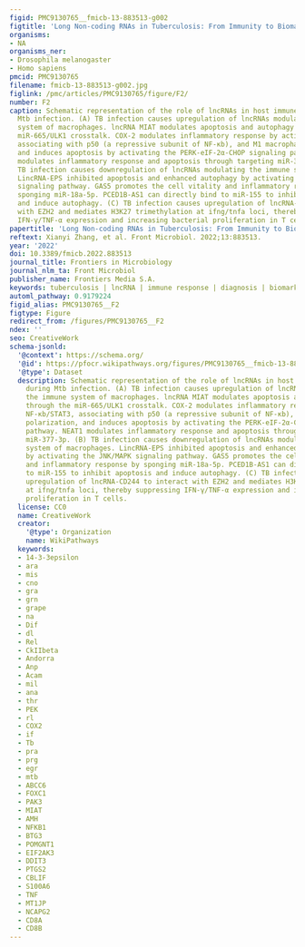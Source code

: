 ```yaml
---
figid: PMC9130765__fmicb-13-883513-g002
figtitle: 'Long Non-coding RNAs in Tuberculosis: From Immunity to Biomarkers'
organisms:
- NA
organisms_ner:
- Drosophila melanogaster
- Homo sapiens
pmcid: PMC9130765
filename: fmicb-13-883513-g002.jpg
figlink: /pmc/articles/PMC9130765/figure/F2/
number: F2
caption: Schematic representation of the role of lncRNAs in host immune system during
  Mtb infection. (A) TB infection causes upregulation of lncRNAs modulating the immune
  system of macrophages. lncRNA MIAT modulates apoptosis and autophagy through the
  miR-665/ULK1 crosstalk. COX-2 modulates inflammatory response by activating NF-κb/STAT3,
  associating with p50 (a repressive subunit of NF-κb), and M1 macrophage polarization,
  and induces apoptosis by activating the PERK-eIF-2α-CHOP signaling pathway. NEAT1
  modulates inflammatory response and apoptosis through targeting miR-377-3p. (B)
  TB infection causes downregulation of lncRNAs modulating the immune system of macrophages.
  LincRNA-EPS inhibited apoptosis and enhanced autophagy by activating the JNK/MAPK
  signaling pathway. GAS5 promotes the cell vitality and inflammatory response by
  sponging miR-18a-5p. PCED1B-AS1 can directly bind to miR-155 to inhibit apoptosis
  and induce autophagy. (C) TB infection causes upregulation of lncRNA-CD244 to interact
  with EZH2 and mediates H3K27 trimethylation at ifng/tnfa loci, thereby suppressing
  IFN-γ/TNF-α expression and increasing bacterial proliferation in T cells.
papertitle: 'Long Non-coding RNAs in Tuberculosis: From Immunity to Biomarkers.'
reftext: Xianyi Zhang, et al. Front Microbiol. 2022;13:883513.
year: '2022'
doi: 10.3389/fmicb.2022.883513
journal_title: Frontiers in Microbiology
journal_nlm_ta: Front Microbiol
publisher_name: Frontiers Media S.A.
keywords: tuberculosis | lncRNA | immune response | diagnosis | biomarker
automl_pathway: 0.9179224
figid_alias: PMC9130765__F2
figtype: Figure
redirect_from: /figures/PMC9130765__F2
ndex: ''
seo: CreativeWork
schema-jsonld:
  '@context': https://schema.org/
  '@id': https://pfocr.wikipathways.org/figures/PMC9130765__fmicb-13-883513-g002.html
  '@type': Dataset
  description: Schematic representation of the role of lncRNAs in host immune system
    during Mtb infection. (A) TB infection causes upregulation of lncRNAs modulating
    the immune system of macrophages. lncRNA MIAT modulates apoptosis and autophagy
    through the miR-665/ULK1 crosstalk. COX-2 modulates inflammatory response by activating
    NF-κb/STAT3, associating with p50 (a repressive subunit of NF-κb), and M1 macrophage
    polarization, and induces apoptosis by activating the PERK-eIF-2α-CHOP signaling
    pathway. NEAT1 modulates inflammatory response and apoptosis through targeting
    miR-377-3p. (B) TB infection causes downregulation of lncRNAs modulating the immune
    system of macrophages. LincRNA-EPS inhibited apoptosis and enhanced autophagy
    by activating the JNK/MAPK signaling pathway. GAS5 promotes the cell vitality
    and inflammatory response by sponging miR-18a-5p. PCED1B-AS1 can directly bind
    to miR-155 to inhibit apoptosis and induce autophagy. (C) TB infection causes
    upregulation of lncRNA-CD244 to interact with EZH2 and mediates H3K27 trimethylation
    at ifng/tnfa loci, thereby suppressing IFN-γ/TNF-α expression and increasing bacterial
    proliferation in T cells.
  license: CC0
  name: CreativeWork
  creator:
    '@type': Organization
    name: WikiPathways
  keywords:
  - 14-3-3epsilon
  - ara
  - mis
  - cno
  - gra
  - grn
  - grape
  - na
  - Dif
  - dl
  - Rel
  - CkIIbeta
  - Andorra
  - Anp
  - Acam
  - mil
  - ana
  - thr
  - PEK
  - rl
  - COX2
  - if
  - Tb
  - pra
  - prg
  - egr
  - mtb
  - ABCC6
  - FOXC1
  - PAK3
  - MIAT
  - AMH
  - NFKB1
  - BTG3
  - POMGNT1
  - EIF2AK3
  - DDIT3
  - PTGS2
  - CBLIF
  - S100A6
  - TNF
  - MT1JP
  - NCAPG2
  - CD8A
  - CD8B
---
```

